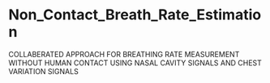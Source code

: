 # Non_Contact_Breath_Rate_Estimation
COLLABERATED APPROACH FOR BREATHING RATE MEASUREMENT WITHOUT HUMAN CONTACT USING NASAL CAVITY SIGNALS AND CHEST VARIATION SIGNALS
